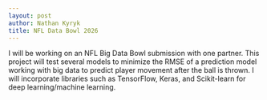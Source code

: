 ```yaml
---
layout: post
author: Nathan Kyryk
title: NFL Data Bowl 2026
---
```


I will be working on an NFL Big Data Bowl submission with one partner. This project will test several models to minimize the RMSE of a prediction model working with big data to predict player movement after the ball is thrown. I will incorporate libraries such as TensorFlow, Keras, and Scikit-learn for deep learning/machine learning. 

